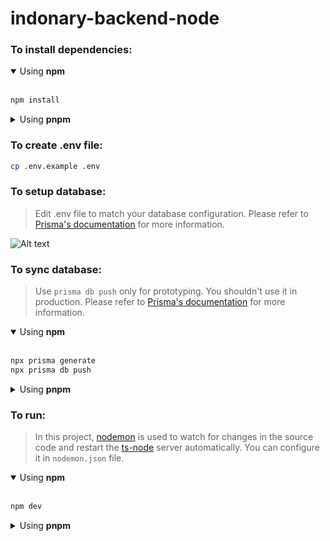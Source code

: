 # indonary-backend-node

### To install dependencies:

<details open>
<summary>Using <b>npm</b></summary>
<br>

```bash
npm install
```

</details>
<details>
<summary>Using <b>pnpm</b></summary>
<br>

```bash
pnpm install
```

</details>

### To create .env file:

```bash
cp .env.example .env
```

### To setup database:

> Edit .env file to match your database configuration. Please refer to [Prisma's documentation](https://www.prisma.io/docs/concepts/database-connectors) for more information.

![Alt text](https://www.prisma.io/docs/static/a3179ecce1bf20faddeb7f8c02fb2251/663f3/mysql-connection-string.png)

### To sync database:

> Use `prisma db push` only for prototyping. You shouldn't use it in production. Please refer to [Prisma's documentation](https://www.prisma.io/docs/concepts/components/prisma-migrate/db-push) for more information.

<details open>
<summary>Using <b>npm</b></summary>
<br>

```bash
npx prisma generate
npx prisma db push
```

</details>
<details>
<summary>Using <b>pnpm</b></summary>
<br>

```bash
pnpm dlx prisma generate
pnpm dlx prisma db push
```

</details>

### To run:

> In this project, [nodemon](https://nodemon.io/) is used to watch for changes in the source code and restart the [ts-node](https://github.com/TypeStrong/ts-node) server automatically. You can configure it in `nodemon.json` file.

<details open>
<summary>Using <b>npm</b></summary>
<br>

```bash
npm dev
```

</details>
<details>
<summary>Using <b>pnpm</b></summary>
<br>

```bash
pnpm dev
```

</details>
